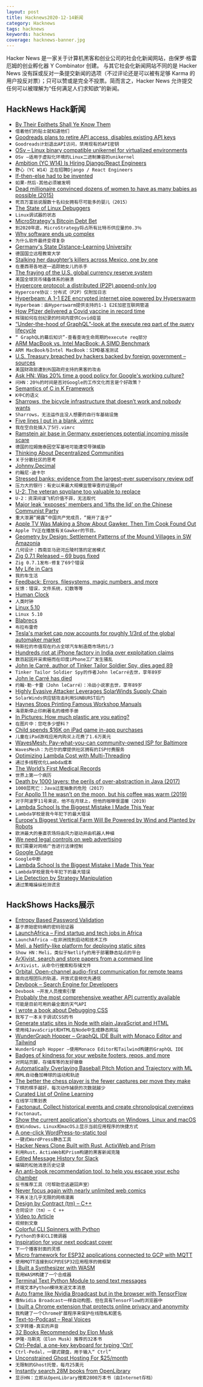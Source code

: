 ```yaml
---
layout: post
title: Hacknews2020-12-14新闻
category: Hacknews
tags: hacknews
keywords: hacknews
coverage: hacknews-banner.jpg
---
```


Hacker News 是一家关于计算机黑客和创业公司的社会化新闻网站，由保罗·格雷厄姆的创业孵化器 Y Combinator 创建。
与其它社会化新闻网站不同的是 Hacker News 没有踩或反对一条提交新闻的选项（不过评论还是可以被有足够 Karma 的用户投反对票）；只可以赞或是完全不投票。简而言之，Hacker News 允许提交任何可以被理解为“任何满足人们求知欲”的新闻。

## HackNews Hack新闻


- [By Their Epithets Shall Ye Know Them](https://newleftreview.org/issues/ii126/articles/michael-maar-by-their-epithets-shall-ye-know-them)
- `借着他们的贴士就知道他们`
- [Goodreads plans to retire API access, disables existing API keys](https://joealcorn.co.uk/blog/2020/goodreads-retiring-API)
- `Goodreads计划退出API访问，禁用现有的API密钥`
- [OSv – Linux binary compatible unikernel for virtualized environments](https://github.com/cloudius-systems/osv)
- `OSv –适用于虚拟化环境的Linux二进制兼容的unikernel`
- [Ambition (YC W14) Is Hiring Django/React Engineers](https://ambition.com/career/opportunity/full-stack-engineer/)
- `野心（YC W14）正在招聘Django / React Engineers`
- [If-then-else had to be invented](https://github.com/ericfischer/if-then-else/blob/master/if-then-else.md)
- `如果-然后-其他必须被发明`
- [Dead millionaire convinced dozens of women to have as many babies as possible (2015)](https://fivethirtyeight.com/features/how-a-dead-millionaire-convinced-dozens-of-women-to-have-as-many-babies-as-possible/)
- `死百万富翁说服数十名妇女拥有尽可能多的婴儿（2015）`
- [The State of Linux Debuggers](https://scattered-thoughts.net/writing/the-state-of-linux-debuggers/)
- `Linux调试器的状态`
- [MicroStrategy's Bitcoin Debt Bet](https://www.kevinrooke.com/post/microstrategys-bitcoin-debt-bet)
- `到2020年底，MicroStrategy将占所有比特币供应量的0.3％`
- [Why software ends up complex](https://alexgaynor.net/2020/nov/30/why-software-ends-up-complex/)
- `为什么软件最终变得复杂`
- [Germany's State Distance-Learning University](https://www.fernuni-hagen.de/english/)
- `德国国立远程教育大学`
- [Stalking her daughter’s killers across Mexico, one by one](https://www.nytimes.com/2020/12/13/world/americas/miriam-rodriguez-san-fernando.html)
- `在墨西哥各地逐一追踪她女儿的杀手`
- [The fraying of the U.S. global currency reserve system](https://www.lynalden.com/fraying-petrodollar-system/)
- `美国全球货币储备体系的崩溃`
- [Hypercore protocol: a distributed (P2P) append-only log](https://hypercore-protocol.org/)
- `Hypercore协议：分布式（P2P）仅附加日志`
- [Hyperbeam: A 1-1 E2E encrypted internet pipe powered by Hyperswarm](https://github.com/mafintosh/hyperbeam)
- `Hyperbeam：由Hyperswarm提供支持的1-1 E2E加密互联网管道`
- [How Pfizer delivered a Covid vaccine in record time](https://www.wsj.com/articles/how-pfizer-delivered-a-covid-vaccine-in-record-time-crazy-deadlines-a-pushy-ceo-11607740483)
- `辉瑞如何在创纪录的时间内提供Covid疫苗`
- [“Under-the-hood of GraphQL”-look at the execute req part of the query lifecycle](https://craigtaub.dev/under-the-hood-of-graphql)
- `“ GraphQL的幕后知识”-查看查询生命周期的execute req部分`
- [ARM MacBook vs. Intel MacBook: A SIMD Benchmark](https://lemire.me/blog/2020/12/13/arm-macbook-vs-intel-macbook-a-simd-benchmark/)
- `ARM MacBook与Intel MacBook：SIMD基准测试`
- [U.S. Treasury breached by hackers backed by foreign government – sources](https://www.reuters.com/article/us-usa-cyber-amazon-com-exclsuive/u-s-treasury-breached-by-hackers-backed-by-foreign-government-sources-idUSKBN28N0PG)
- `美国财政部遭到外国政府支持的黑客的攻击`
- [Ask HN: Was 20% time a good policy for Google's working culture?](item?id=25397339)
- `问HN：20％的时间是否对Google的工作文化而言是个好政策？`
- [Semantics of C in K Framework](https://github.com/kframework/c-semantics)
- `K中C的语义`
- [Sharrows, the bicycle infrastructure that doesn’t work and nobody wants](https://macwright.com/2020/12/04/sharrows.html)
- `Sharrows，无法运作且没人想要的自行车基础设施`
- [Five lines I put in a blank .vimrc](https://swordandsignals.com/2020/12/13/5-lines-in-vimrc.html)
- `我在空白处插入了5行.vimrc`
- [Ramstein air base in Germany experiences potential incoming missile scare](https://www.thedrive.com/the-war-zone/38131/ramstein-air-base-in-germany-experiences-potential-incoming-missile-scare)
- `德国的拉姆施泰因空军基地可能遭受导弹威胁`
- [Thinking About Decentralized Communities](https://gurlic.com/root/thinking-about-decentralized-communities)
- `关于分散社区的思考`
- [Johnny.Decimal](https://johnnydecimal.com/)
- `约翰尼·迪卡尔`
- [Stressed banks: evidence from the largest-ever supervisory review pdf](https://www.fdic.gov/analysis/cfr/working-papers/2020/cfr-wp2020-06.pdf)
- `压力大的银行：有史以来最大规模监管审查的证据pdf`
- [U-2: The veteran spyplane too valuable to replace](https://www.bbc.com/future/article/20201210-lockheed-u-2-spyplane)
- `U-2：资深间谍飞机价值不菲，无法取代`
- [Major leak 'exposes' members and 'lifts the lid' on the Chinese Communist Party](https://gitlab.com/shanghai-ccp-member-db/shanghai-ccp-member-db)
- `重大泄漏“揭露”中国共产党成员，“揭开了盖子”`
- [Apple TV Was Making a Show About Gawker. Then Tim Cook Found Out](https://www.nytimes.com/2020/12/13/business/media/apple-gawker-tim-cook.html)
- `Apple TV正在播放有关Gawker的节目。`
- [Geometry by Design: Settlement Patterns of the Mound Villages in SW Amazonia](https://journal.caa-international.org/articles/10.5334/jcaa.45/)
- `几何设计：西南亚马逊河丘陵村落的定居模式`
- [Zig 0.7.1 Released – 69 bugs fixed](https://ziglang.org/download/0.7.1/release-notes.html)
- `Zig 0.7.1发布-修复了69个错误`
- [My Life in Cars](https://www.newyorker.com/culture/culture-desk/my-life-in-cars)
- `我的车生活`
- [Feedback: Errors, filesystems, magic numbers, and more](http://rachelbythebay.com/w/2020/12/11/feedback/)
- `反馈：错误，文件系统，幻数等等`
- [Human Clock](https://humanclock.com/)
- `人类时钟`
- [Linux 5.10](https://lore.kernel.org/lkml/CAHk-=whCKhxNyKn1Arut8xUDKTwp3fWcCj_jbL5dbzkUmo45gQ@mail.gmail.com/T/#u)
- `Linux 5.10`
- [Blabrecs](https://mkremins.github.io/blabrecs/)
- `布拉布雷奇`
- [Tesla's market cap now accounts for roughly 1/3rd of the global automaker market](https://datamentary.net/psa-tesla-may-soon-be-as-big-as-all-other-automakers-combined/)
- `特斯拉的市值现在约占全球汽车制造商市场的1/3`
- [Hundreds riot at iPhone factory in India over exploitation claims](https://www.scmp.com/news/asia/south-asia/article/3113783/hundreds-riot-iphone-factory-india-over-exploitation-claims)
- `数百起因开采索赔而在印度iPhone工厂发生骚乱`
- [John le Carré, author of Tinker Tailor Soldier Spy, dies aged 89](https://www.theguardian.com/books/2020/dec/13/john-le-carre-author-of-tinker-tailor-soldier-spy-dies-aged-89)
- `Tinker Tailor Soldier Spy的作者John leCarré去世，享年89岁`
- [John le Carré has died](https://www.bbc.com/news/entertainment-arts-55297558)
- `约翰·勒·卡雷（John leCarré）：冷战小说家去世，享年89岁`
- [Highly Evasive Attacker Leverages SolarWinds Supply Chain](https://www.fireeye.com/blog/threat-research/2020/12/evasive-attacker-leverages-solarwinds-supply-chain-compromises-with-sunburst-backdoor.html)
- `SolarWinds供应链攻击利用SUNBURST后门`
- [Haynes Stops Printing Famous Workshop Manuals](https://classicsworld.co.uk/news/haynes-stops-printing-famous-workshop-manuals/)
- `海恩斯停止印刷著名的维修手册`
- [In Pictures: How much plastic are you eating?](https://www.aljazeera.com/gallery/2020/12/11/in-pictures-how-much-plastic-are-you-eating)
- `在图片中：您吃多少塑料？`
- [Child spends $16K on iPad game in-app purchases](https://appleinsider.com/articles/20/12/13/kid-spends-16k-on-in-app-purchases-for-ipad-game-sonic-forces)
- `儿童在iPad游戏应用内购买上花费了1.6万美元`
- [WavesMesh: Pay-what-you-can community-owned ISP for Baltimore](https://projectwaves.net/)
- `WavesMesh：为巴尔的摩提供社区拥有的ISP付费服务`
- [Optimizing Lambda Cost with Multi-Threading](https://www.sentiatechblog.com/aws-re-invent-2020-day-3-optimizing-lambda-cost-with-multi-threading)
- `通过多线程优化Lambda成本`
- [The World’s First Medical Records](https://lithub.com/what-the-worlds-first-medical-records-tell-us-about-ancient-life/)
- `世界上第一个病历`
- [Death by 1000 layers: the perils of over-abstraction in Java (2017)](https://www.quantcast.com/blog/death-by-1000-layers-the-perils-of-over-abstraction-in-java/)
- `1000层死亡：Java过度抽象的危险（2017）`
- [For Apollo 11 he wasn’t on the moon, but his coffee was warm (2019)](https://www.nytimes.com/2019/07/16/science/michael-collins-apollo-11.html)
- `对于阿波罗11号来说，他不在月球上，但他的咖啡很温暖（2019）`
- [Lambda School Is the Biggest Mistake I Made This Year](https://web.archive.org/web/20201214092323if_/https://www.reddit.com/r/LambdaSchool/comments/kb87od/lambda_school_is_the_biggest_mistake_i_made_this/)
- `Lambda学校是我今年犯下的最大错误`
- [Europe's Biggest Vertical Farm Will Be Powered by Wind and Planted by Robots](https://singularityhub.com/2020/12/11/europes-biggest-vertical-farm-will-be-powered-by-wind-and-planted-by-robots/)
- `欧洲最大的垂直农场将由风力驱动并由机器人种植`
- [We need legal controls on web advertising](https://www.theregister.com/2020/12/14/google_manifest_plugin_opinion/)
- `我们需要对网络广告进行法律控制`
- [Google Outage](item?id=25415989)
- `Google中断`
- [Lambda School Is the Biggest Mistake I Made This Year](https://www.reddit.com/r/LambdaSchool/comments/kb87od/lambda_school_is_the_biggest_mistake_i_made_this/)
- `Lambda学校是我今年犯下的最大错误`
- [Lie Detection by Strategy Manipulation](https://www.sciencedirect.com/science/article/abs/pii/S221136812030005X)
- `通过策略操纵检测谎言`


## HackShows Hacks展示

- [ Entropy Based Password Validation](https://github.com/lane-c-wagner/go-password-validator)
- `基于原始密码熵的密码验证器`
- [ LaunchAfrica – Find startup and tech jobs in Africa](https://launchafrica.io/)
- `LaunchAfrica –在非洲找到启动和技术工作`
- [ Meli, a Netlify-like platform for deploying static sites](https://github.com/getmeli/meli)
- `Show HN：Meli，类似于Netlify的用于部署静态站点的平台`
- [ ArXivist, search and store papers from a command line](https://github.com/njhofmann/arXivist)
- `ArXivist，从命令行搜索和存储文件`
- [ Orbital, Open-channel audio-first communication for remote teams](http://orbital.chat/)
- `面向远程团队的轨道，开放式音频优先通信`
- [ Devbook – Search Engine for Developers](https://usedevbook.com)
- `Devbook –开发人员搜索引擎`
- [ Probably the most comprehensive weather API currently available](item?id=25395769)
- `可能是目前可用的最全面的天气API`
- [ I wrote a book about Debugging CSS](http://debuggingcss.com/)
- `我写了一本关于调试CSS的书`
- [ Generate static sites in Node with plain JavaScript and HTML](https://github.com/chr15m/motionless)
- `使用纯JavaScript和HTML在Node中生成静态网站`
- [ WunderGraph Hopper – GraphQL IDE Built with Monaco Editor and Tailwind](https://github.com/wundergraph/hopper)
- `WunderGraph Hopper –使用Monaco Editor和Tailwind构建的GraphQL IDE`
- [ Badges of kindness for your website footers, repos, and more](https://kindspeech.org/badges/)
- `对网站页脚，存储库等的友好徽章`
- [ Automatically Overlaying Baseball Pitch Motion and Trajectory with ML](https://github.com/chonyy/ML-auto-baseball-pitching-overlay)
- `用ML自动叠加棒球的运动和轨迹`
- [ The better the chess player is the fewer captures per move they make](https://blog.chessvision.ai/average-captures-per-move-by-elo/)
- `下棋的棋手越好，每次动作捕获的次数就越少`
- [ Curated List of Online Learning](item?id=25402800)
- `在线学习策划表`
- [ Factonaut. Collect historical events and create chronological overviews](https://www.factonaut.com/)
- `Factonaut。`
- [ Show the current application's shortcuts on Windows, Linux and macOS](https://tkainrad.dev/posts/app-to-show-shortcuts-of-current-application-windows-linux-macos/)
- `在Windows，Linux和macOS上显示当前应用程序的快捷方式`
- [ A one-click WordPress-to-static tool](https://sitesauce.app/for/wordpress)
- `一键式WordPress静态工具`
- [ Hacker News Clone Built with Rust, ActixWeb and Prism](https://github.com/kaleidawave/hackernews-prism)
- `利用Rust，ActixWeb和Prism构建的黑客新闻克隆`
- [ Edited Message History for Slack](https://edited.chat/)
- `编辑的松弛消息历史记录`
- [ An anti-book recommendation tool, to help you escape your echo chamber](https://abooklikefoo.com/escape/)
- `反书推荐工具（可帮助您逃避回声室）`
- [ Never focus again with nearly unlimited web comics](https://github.com/jstrieb/procrastinate)
- `不再关注几乎无限的网络漫画`
- [ Design by Contract (tm) – C++](https://github.com/Bambofy/dbc_cpp)
- `合同设计（tm）– C ++`
- [ Video to Article](https://v2article.com/)
- `视频到文章`
- [ Colorful CLI Spinners with Python](https://github.com/willmcgugan/rich#status)
- `Python的多彩CLI微调器`
- [ Inspiration for your next podcast cover](https://coverart.xyz)
- `下一个播客封面的灵感`
- [ Micro framework for ESP32 applications connected to GCP with MQTT](https://github.com/oalpay/petit_gcp)
- `使用MQTT连接到GCP的ESP32应用程序的微框架`
- [ I Built a Synthesizer with WASM](https://timdaub.github.io/wasm-synth/)
- `我用WASM构建了一个合成器`
- [ Terminal Text Python Module to send text messages](https://github.com/mraza007/terminal-text)
- `终端文本Python模块发送文本消息`
- [ Auto frame like Nvidia Broadcast but in the browser with TensorFlow](https://www.appblit.com/autoframe)
- `像Nvidia Broadcast一样自动构图，但在具有TensorFlow的浏览器中`
- [ I built a Chrome extension that protects online privacy and anonymity](http://webwall.io/)
- `我构建了一个Chrome扩展程序来保护在线隐私和匿名`
- [ Text-to-Podcast – Real Voices](https://www.getpoise.co.uk/)
- `文字转播-真实的声音`
- [ 32 Books Recommended by Elon Musk](https://nextbooktoread.com/persons/elon-musk)
- `伊隆·马斯克（Elon Musk）推荐的32本书`
- [ Ctrl-Pedal, a one-key keyboard for typing 'Ctrl'](https://gitlab.com/rolando.a/ctrl-pedal)
- `Ctrl-Pedal，一键式键盘，用于输入“ Ctrl”`
- [ Unconstrained Ghost Hosting For $25/month](https://ghosting.dev)
- `无限制的Ghost托管，每月25美元`
- [ Instantly search 28M books from OpenLibrary](https://books-search.typesense.org/)
- `显示HN：立即从OpenLibrary搜索2800万本书（由Internet存档）`

